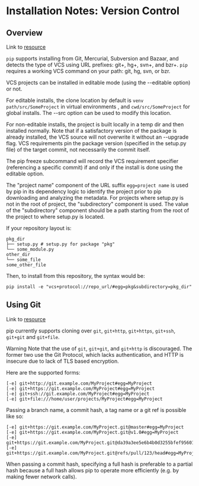 # Installation Notes: Version Control

## Overview

Link to [resource](https://pip.pypa.io/en/stable/reference/pip_install/#id32)

`pip` supports installing from Git, Mercurial, Subversion and Bazaar, and detects the type of VCS
using URL prefixes: git+, hg+, svn+, and bzr+. `pip` requires a working VCS command on your
path: git, hg, svn, or bzr.

VCS projects can be installed in editable mode (using the --editable option) or not.

For editable installs, the clone location by default is `venv path/src/SomeProject` in virtual environments
, and `cwd/src/SomeProject` for global installs. The --src option can be used to modify this location.

For non-editable installs, the project is built locally in a temp dir and then installed normally. Note that
if a satisfactory version of the package is already installed, the VCS source will not overwrite it without
an --upgrade flag. VCS requirements pin the package version (specified in the setup.py file) of the target commit,
not necessarily the commit itself.

The pip freeze subcommand will record the VCS requirement specifier (referencing a specific commit) if and only
if the install is done using the editable option.

The "project name" component of the URL suffix `egg=project name` is used by pip in its dependency logic to
identify the project prior to pip downloading and analyzing the metadata. For projects where setup.py is not
in the root of project, the "subdirectory" component is used. The value of the "subdirectory" component should
be a path starting from the root of the project to where setup.py is located.

If your repository layout is:

```console
pkg_dir
├── setup.py # setup.py for package "pkg"
└── some_module.py
other_dir
└── some_file
some_other_file
```

Then, to install from this repository, the syntax would be:

```console
pip install -e "vcs+protocol://repo_url/#egg=pkg&subdirectory=pkg_dir"
```

## Using Git

Link to [resource](https://pip.pypa.io/en/stable/reference/pip_install/#id33)

pip currently supports cloning over `git`, `git+http`, `git+https`, `git+ssh`, `git+git`
and `git+file`.

Warning Note that the use of `git`, `git+git`, and `git+http` is discouraged. The former two use the Git
Protocol, which lacks authentication, and HTTP is insecure due to lack of TLS based encryption.

Here are the supported forms:

```console
[-e] git+http://git.example.com/MyProject#egg=MyProject
[-e] git+https://git.example.com/MyProject#egg=MyProject
[-e] git+ssh://git.example.com/MyProject#egg=MyProject
[-e] git+file:///home/user/projects/MyProject#egg=MyProject
```

Passing a branch name, a commit hash, a tag name or a git ref is possible like so:

```console
[-e] git+https://git.example.com/MyProject.git@master#egg=MyProject
[-e] git+https://git.example.com/MyProject.git@v1.0#egg=MyProject
[-e] git+https://git.example.com/MyProject.git@da39a3ee5e6b4b0d3255bfef95601890afd80709#egg=MyProject
[-e] git+https://git.example.com/MyProject.git@refs/pull/123/head#egg=MyProject
```

When passing a commit hash, specifying a full hash is preferable to a partial hash because a full
hash allows pip to operate more efficiently (e.g. by making fewer network calls).
